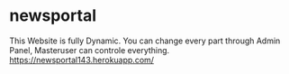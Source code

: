 # newsportal
This Website is fully Dynamic. You can change every part through Admin Panel, Masteruser can controle everything.
https://newsportal143.herokuapp.com/
